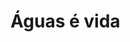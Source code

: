 <!-- TITLE: Wiki das Águas -->
<!-- SUBTITLE: Cocriar faz parte da cultura das águas -->

# Águas é vida